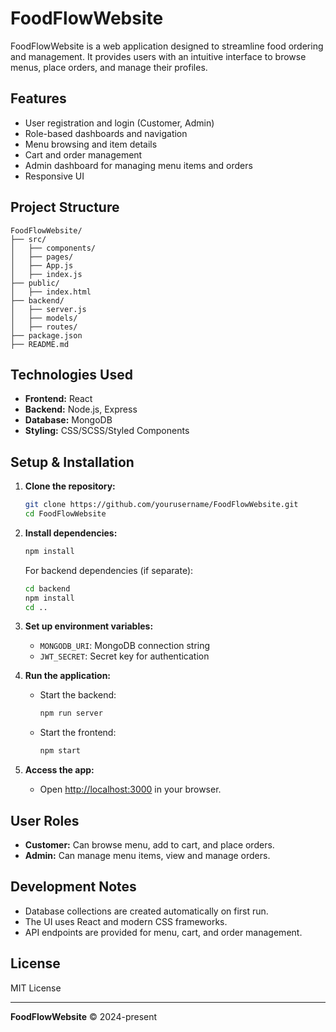 # FoodFlowWebsite

FoodFlowWebsite is a web application designed to streamline food ordering and management. It provides users with an intuitive interface to browse menus, place orders, and manage their profiles.

## Features

- User registration and login (Customer, Admin)
- Role-based dashboards and navigation
- Menu browsing and item details
- Cart and order management
- Admin dashboard for managing menu items and orders
- Responsive UI

## Project Structure

```
FoodFlowWebsite/
├── src/
│   ├── components/
│   ├── pages/
│   ├── App.js
│   ├── index.js
├── public/
│   ├── index.html
├── backend/
│   ├── server.js
│   ├── models/
│   ├── routes/
├── package.json
├── README.md
```

## Technologies Used

- **Frontend:** React
- **Backend:** Node.js, Express
- **Database:** MongoDB
- **Styling:** CSS/SCSS/Styled Components

## Setup & Installation

1. **Clone the repository:**
    ```bash
    git clone https://github.com/yourusername/FoodFlowWebsite.git
    cd FoodFlowWebsite
    ```

2. **Install dependencies:**
    ```bash
    npm install
    ```
    For backend dependencies (if separate):
    ```bash
    cd backend
    npm install
    cd ..
    ```

3. **Set up environment variables:**
    - `MONGODB_URI`: MongoDB connection string
    - `JWT_SECRET`: Secret key for authentication

4. **Run the application:**
    - Start the backend:
      ```bash
      npm run server
      ```
    - Start the frontend:
      ```bash
      npm start
      ```

5. **Access the app:**
    - Open [http://localhost:3000](http://localhost:3000) in your browser.

## User Roles

- **Customer:** Can browse menu, add to cart, and place orders.
- **Admin:** Can manage menu items, view and manage orders.

## Development Notes

- Database collections are created automatically on first run.
- The UI uses React and modern CSS frameworks.
- API endpoints are provided for menu, cart, and order management.

## License

MIT License

---

**FoodFlowWebsite** &copy; 2024-present
